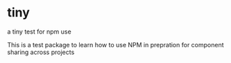 # tiny
a tiny test for npm use

This is a test package to learn how to use NPM in prepration for component sharing across projects

